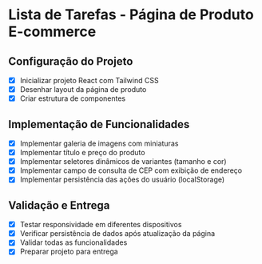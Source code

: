 # Lista de Tarefas - Página de Produto E-commerce

## Configuração do Projeto
- [x] Inicializar projeto React com Tailwind CSS
- [x] Desenhar layout da página de produto
- [x] Criar estrutura de componentes

## Implementação de Funcionalidades
- [x] Implementar galeria de imagens com miniaturas
- [x] Implementar título e preço do produto
- [x] Implementar seletores dinâmicos de variantes (tamanho e cor)
- [x] Implementar campo de consulta de CEP com exibição de endereço
- [x] Implementar persistência das ações do usuário (localStorage)

## Validação e Entrega
- [x] Testar responsividade em diferentes dispositivos
- [x] Verificar persistência de dados após atualização da página
- [x] Validar todas as funcionalidades
- [x] Preparar projeto para entrega
